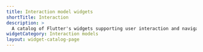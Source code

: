 ```yaml
---
title: Interaction model widgets
shortTitle: Interaction
description: >
  A catalog of Flutter's widgets supporting user interaction and navigation.
widgetCategory: Interaction models
layout: widget-catalog-page
---
```

